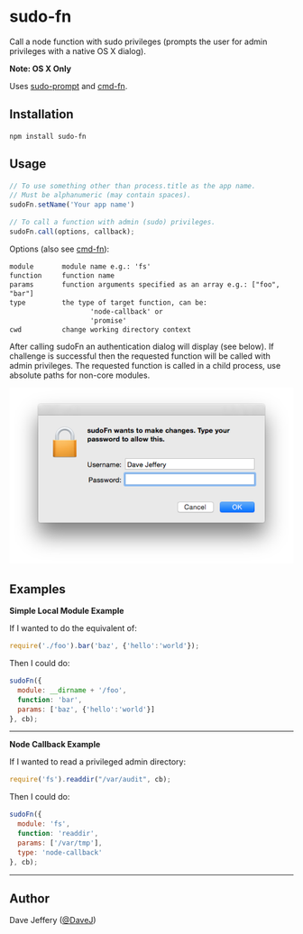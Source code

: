 sudo-fn
=======

Call a node function with sudo privileges (prompts the user for admin privileges with a native OS X dialog).

**Note: OS X Only**

Uses [sudo-prompt](https://www.npmjs.com/package/sudo-prompt) and [cmd-fn](https://www.npmjs.com/package/cmd-fn).

Installation
------------
```
npm install sudo-fn
```

Usage
-----
```javascript
// To use something other than process.title as the app name.
// Must be alphanumeric (may contain spaces).
sudoFn.setName('Your app name')
```

```javascript
// To call a function with admin (sudo) privileges.
sudoFn.call(options, callback);
```

Options (also see [cmd-fn](https://www.npmjs.com/package/cmd-fn)):

```
module       module name e.g.: 'fs'
function     function name
params       function arguments specified as an array e.g.: ["foo", "bar"]
type         the type of target function, can be:
                    'node-callback' or
                    'promise'
cwd          change working directory context
```

After calling sudoFn an authentication dialog will display (see below).
If challenge is successful then the requested function will be called with admin privileges.
The requested function is called in a child process, use absolute paths for non-core modules.

![sudoFn on OS X](./osx.png)


Examples
--------

**Simple Local Module Example**

If I wanted to do the equivalent of:
```javascript
require('./foo').bar('baz', {'hello':'world'});
```

Then I could do:
```javascript
sudoFn({
  module: __dirname + '/foo',
  function: 'bar',
  params: ['baz', {'hello':'world'}]
}, cb);
```

********

**Node Callback Example**

If I wanted to read a privileged admin directory:

```javascript
require('fs').readdir("/var/audit", cb);
```

Then I could do:
```javascript
sudoFn({
  module: 'fs',
  function: 'readdir',
  params: ['/var/tmp'],
  type: 'node-callback'
}, cb);
```

********

Author
------

Dave Jeffery ([@DaveJ](https://twitter.com/DaveJ))
